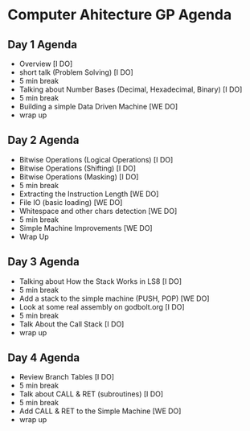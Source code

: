 # Computer Ahitecture GP Agenda


## Day 1 Agenda
- Overview [I DO]
- short talk (Problem Solving) [I DO]
- 5 min break
- Talking about Number Bases (Decimal, Hexadecimal, Binary) [I DO]
- 5 min break
- Building a simple Data Driven Machine [WE DO]
- wrap up

## Day 2 Agenda
- Bitwise Operations (Logical Operations) [I DO]
- Bitwise Operations (Shifting) [I DO]
- Bitwise Operations (Masking) [I DO]
- 5 min break
- Extracting the Instruction Length [WE DO]
- File IO (basic loading) [WE DO]
- Whitespace and other chars detection [WE DO]
- 5 min break
- Simple Machine Improvements [WE DO]
- Wrap Up


## Day 3 Agenda
- Talking about How the Stack Works in LS8 [I DO]
- 5 min break
- Add a stack to the simple machine (PUSH, POP) [WE DO]
- Look at some real assembly on godbolt.org [I DO]
- 5 min break
- Talk About the Call Stack [I DO]
- wrap up

## Day 4 Agenda
- Review Branch Tables [I DO]
- 5 min break
- Talk about CALL & RET (subroutines) [I DO]
- 5 min break
- Add CALL & RET to the Simple Machine [WE DO]
- wrap up
